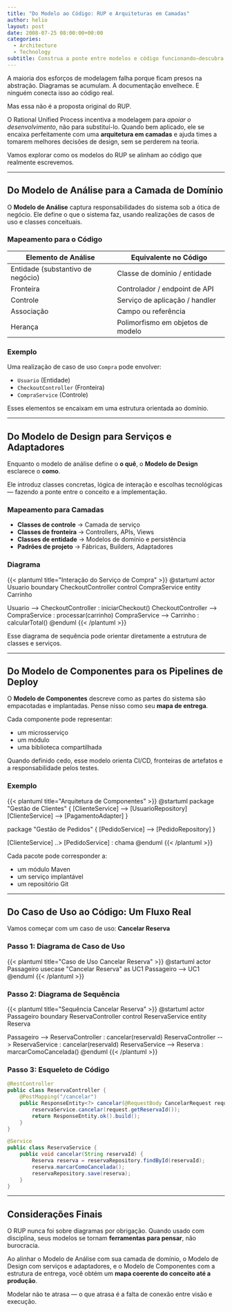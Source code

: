 ```yaml
---
title: "Do Modelo ao Código: RUP e Arquiteturas em Camadas"
author: helio
layout: post
date: 2008-07-25 08:00:00+00:00
categories:
  - Architecture
  - Technology
subtitle: Construa a ponte entre modelos e código funcionando—descubra como o processo de transformação modelo-para-código do RUP transforma diagramas UML abstratos em arquitetura de software concreta e mantível
---
```


A maioria dos esforços de modelagem falha porque ficam presos na abstração.
Diagramas se acumulam. A documentação envelhece. E ninguém conecta isso ao código real.

Mas essa não é a proposta original do RUP.

O Rational Unified Process incentiva a modelagem para _apoiar o desenvolvimento_, não para substituí-lo. Quando bem aplicado, ele se encaixa perfeitamente com uma **arquitetura em camadas** e ajuda times a tomarem melhores decisões de design, sem se perderem na teoria.

Vamos explorar como os modelos do RUP se alinham ao código que realmente escrevemos.

---

## Do Modelo de Análise para a Camada de Domínio

O **Modelo de Análise** captura responsabilidades do sistema sob a ótica de negócio. Ele define o que o sistema faz, usando realizações de casos de uso e classes conceituais.

### Mapeamento para o Código

| Elemento de Análise               | Equivalente no Código             |
| --------------------------------- | --------------------------------- |
| Entidade (substantivo de negócio) | Classe de domínio / entidade      |
| Fronteira                         | Controlador / endpoint de API     |
| Controle                          | Serviço de aplicação / handler    |
| Associação                        | Campo ou referência               |
| Herança                           | Polimorfismo em objetos de modelo |

### Exemplo

Uma realização de caso de uso `Compra` pode envolver:

- `Usuario` (Entidade)
- `CheckoutController` (Fronteira)
- `CompraService` (Controle)

Esses elementos se encaixam em uma estrutura orientada ao domínio.

---

## Do Modelo de Design para Serviços e Adaptadores

Enquanto o modelo de análise define o **o quê**, o **Modelo de Design** esclarece o **como**.

Ele introduz classes concretas, lógica de interação e escolhas tecnológicas — fazendo a ponte entre o conceito e a implementação.

### Mapeamento para Camadas

- **Classes de controle** → Camada de serviço
- **Classes de fronteira** → Controllers, APIs, Views
- **Classes de entidade** → Modelos de domínio e persistência
- **Padrões de projeto** → Fábricas, Builders, Adaptadores

### Diagrama

{{< plantuml title="Interação do Serviço de Compra" >}}
@startuml
actor Usuario
boundary CheckoutController
control CompraService
entity Carrinho

Usuario --> CheckoutController : iniciarCheckout()
CheckoutController --> CompraService : processar(carrinho)
CompraService --> Carrinho : calcularTotal()
@enduml
{{< /plantuml >}}

Esse diagrama de sequência pode orientar diretamente a estrutura de classes e serviços.

---

## Do Modelo de Componentes para os Pipelines de Deploy

O **Modelo de Componentes** descreve como as partes do sistema são empacotadas e implantadas. Pense nisso como seu **mapa de entrega**.

Cada componente pode representar:

- um microsserviço
- um módulo
- uma biblioteca compartilhada

Quando definido cedo, esse modelo orienta CI/CD, fronteiras de artefatos e a responsabilidade pelos testes.

### Exemplo

{{< plantuml title="Arquitetura de Componentes" >}}
@startuml
package "Gestão de Clientes" {
[ClienteService] --> [UsuarioRepository]
[ClienteService] --> [PagamentoAdapter]
}

package "Gestão de Pedidos" {
[PedidoService] --> [PedidoRepository]
}

[ClienteService] ..> [PedidoService] : chama
@enduml
{{< /plantuml >}}

Cada pacote pode corresponder a:

- um módulo Maven
- um serviço implantável
- um repositório Git

---

## Do Caso de Uso ao Código: Um Fluxo Real

Vamos começar com um caso de uso: **Cancelar Reserva**

### Passo 1: Diagrama de Caso de Uso

{{< plantuml title="Caso de Uso Cancelar Reserva" >}}
@startuml
actor Passageiro
usecase "Cancelar Reserva" as UC1
Passageiro --> UC1
@enduml
{{< /plantuml >}}

### Passo 2: Diagrama de Sequência

{{< plantuml title="Sequência Cancelar Reserva" >}}
@startuml
actor Passageiro
boundary ReservaController
control ReservaService
entity Reserva

Passageiro --> ReservaController : cancelar(reservaId)
ReservaController --> ReservaService : cancelar(reservaId)
ReservaService --> Reserva : marcarComoCancelada()
@enduml
{{< /plantuml >}}

### Passo 3: Esqueleto de Código

```java
@RestController
public class ReservaController {
    @PostMapping("/cancelar")
    public ResponseEntity<?> cancelar(@RequestBody CancelarRequest request) {
        reservaService.cancelar(request.getReservaId());
        return ResponseEntity.ok().build();
    }
}

@Service
public class ReservaService {
    public void cancelar(String reservaId) {
        Reserva reserva = reservaRepository.findById(reservaId);
        reserva.marcarComoCancelada();
        reservaRepository.save(reserva);
    }
}
```

---

## Considerações Finais

O RUP nunca foi sobre diagramas por obrigação. Quando usado com disciplina, seus modelos se tornam **ferramentas para pensar**, não burocracia.

Ao alinhar o Modelo de Análise com sua camada de domínio, o Modelo de Design com serviços e adaptadores, e o Modelo de Componentes com a estrutura de entrega, você obtém um **mapa coerente do conceito até a produção**.

Modelar não te atrasa — o que atrasa é a falta de conexão entre visão e execução.
